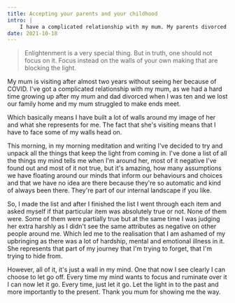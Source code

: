 ```yaml
---
title: Accepting your parents and your childhood
intro: |
    I have a complicated relationship with my mum. My parents divorced when I was ten, and we lost our family home and my mum struggled to make ends meet.
date: 2021-10-18
---
```


> Enlightenment is a very special thing. But in truth, one should not focus on it. Focus instead on the walls of your own making that are blocking the light.

My mum is visiting after almost two years without seeing her because of COVID. I've got a complicated relationship with my mum, as we had a hard time growing up after my mum and dad divorced when I was ten and we lost our family home and my mum struggled to make ends meet.

Which basically means I have built a lot of walls around my image of her and what she represents for me. The fact that she's visiting means that I have to face some of my walls head on.

This morning, in my morning meditation and writing I've decided to try and unpack all the things that keep the light from coming in. I've done a list of all the things my mind tells me when I'm around her, most of it negative I've found out and most of it not true, but it's amazing, how many assumptions we have floating around our minds that inform our behaviours and choices and that we have no idea are there because they're so automatic and kind of always been there. They're part of our internal landscape if you like.

So, I made the list and after I finished the list I went through each item and asked myself if that particular item was absolutely true or not. None of them were. Some of them were partially true but at the same time I was judging her extra harshly as I didn't see the same attributes as negative on other people around me. Which led me to the realisation that I am ashamed of my upbringing as there was a lot of hardship, mental and emotional illness in it. She represents that part of my journey that I'm trying to forget, that I'm trying to hide from.

However, all of it, it's just a wall in my mind. One that now I see clearly I can choose to let go off. Every time my mind wants to focus and ruminate over it I can now let it go. Every time, just let it go. Let the light in to the past and more importantly to the present. Thank you mum for showing me the way.
